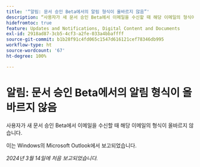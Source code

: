 ```yaml
---
title: '“알림: 문서 승인 Beta에서의 알림 형식이 올바르지 않음”'
description: “사용자가 새 문서 승인 Beta에서 이메일을 수신할 때 해당 이메일의 형식이 올바르지 않습니다. ”
hidefromtoc: true
feature: Updates and Notifications, Digital Content and Documents
exl-id: 2918ad87-3cb5-4cf3-a2fe-033a4bbaffff
source-git-commit: b1b28f91c4fd065c1547d616121cef78346db995
workflow-type: ht
source-wordcount: '67'
ht-degree: 100%

---
```


# 알림: 문서 승인 Beta에서의 알림 형식이 올바르지 않음

사용자가 새 문서 승인 Beta에서 이메일을 수신할 때 해당 이메일의 형식이 올바르지 않습니다.

이는 Windows의 Microsoft Outlook에서 보고되었습니다.

_2024년 3월 14일에 처음 보고되었습니다._
